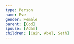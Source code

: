 ```yaml
---
type: Person
name: Eve
gender: Female
parent: [God]
spouse: [Adam]
children: [Cain, Abel, Seth]
---
```

